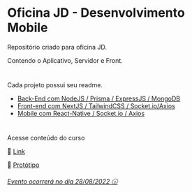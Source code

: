# Oficina JD - Desenvolvimento Mobile
Repositório criado para oficina JD. 

Contendo o Aplicativo, Servidor e Front.
#
Cada projeto possui seu readme.

- [Back-End com NodeJS / Prisma / ExpressJS / MongoDB](https://github.com/eryc23/oficinajd/tree/main/back-end)
- [Front-end com NextJS / TailwindCSS / Socket.io/Axios](https://github.com/eryc23/oficinajd/tree/main/web)
- [Mobile com React-Native / Socket.io / Axios](https://github.com/eryc23/oficinajd/tree/main/mobile)


#
Acesse conteúdo do curso

:link: [Link](https://www.canva.com/design/DAFIG1_quQU/EJPj9Fs25J-z7hA3pAG-PA/view?utm_content=DAFIG1_quQU&utm_campaign=designshare&utm_medium=link2&utm_source=sharebutton)

:link: [Protótipo](https://www.figma.com/proto/YQ0mNq7TOmwno5sRtwBNAQ/NormaChat?node-id=6%3A158&scaling=scale-down&page-id=0%3A1&starting-point-node-id=6%3A157)


###### [Evento ocorrerá no dia 28/08/2022 🕟](https://jd.fortaleza.ce.gov.br/curso/e9d626c6-8f96-4b98-b3f9-a4ceaa83aeb5)
